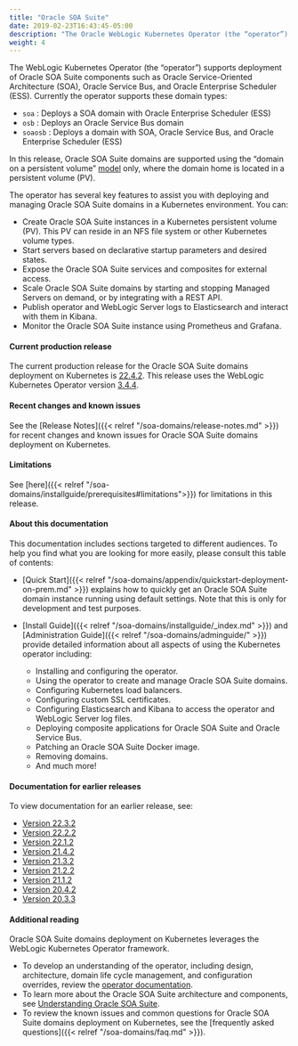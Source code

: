 ```yaml
---
title: "Oracle SOA Suite"
date: 2019-02-23T16:43:45-05:00
description: "The Oracle WebLogic Kubernetes Operator (the “operator”) supports deployment of Oracle SOA Suite components such as Oracle Service-Oriented Architecture (SOA), Oracle Service Bus, and Oracle Enterprise Scheduler (ESS). Follow the instructions in this guide to set up these Oracle SOA Suite domains on Kubernetes."
weight: 4
---
```


The WebLogic Kubernetes Operator (the “operator”) supports deployment of Oracle SOA Suite components such as Oracle Service-Oriented Architecture (SOA), Oracle Service Bus, and Oracle Enterprise Scheduler (ESS). Currently the operator supports these domain types:

* `soa`       : Deploys a SOA domain with Oracle Enterprise Scheduler (ESS)
* `osb`       : Deploys an Oracle Service Bus domain
* `soaosb`    : Deploys a domain with SOA, Oracle Service Bus, and Oracle Enterprise Scheduler (ESS)

In this release, Oracle SOA Suite domains are supported using the “domain on a persistent volume”
[model](https://oracle.github.io/weblogic-kubernetes-operator/managing-domains/choosing-a-model/) only, where the domain home is located in a persistent volume (PV).

The operator has several key features to assist you with deploying and managing Oracle SOA Suite domains in a Kubernetes environment. You can:

* Create Oracle SOA Suite instances in a Kubernetes persistent volume (PV). This PV can reside in an NFS file system or other Kubernetes volume types.
* Start servers based on declarative startup parameters and desired states.
* Expose the Oracle SOA Suite services and composites for external access.
* Scale Oracle SOA Suite domains by starting and stopping Managed Servers on demand, or by integrating with a REST API.
* Publish operator and WebLogic Server logs to Elasticsearch and interact with them in Kibana.
* Monitor the Oracle SOA Suite instance using Prometheus and Grafana.

#### Current production release

The current production release for the Oracle SOA Suite domains deployment on Kubernetes is [22.4.2](https://github.com/oracle/fmw-kubernetes/releases). This release uses the WebLogic Kubernetes Operator version [3.4.4](https://github.com/oracle/weblogic-kubernetes-operator/releases/tag/v3.4.4).


#### Recent changes and known issues

See the [Release Notes]({{< relref "/soa-domains/release-notes.md" >}}) for recent changes and known issues for Oracle SOA Suite domains deployment on Kubernetes.

#### Limitations

See [here]({{< relref "/soa-domains/installguide/prerequisites#limitations">}}) for limitations in this release.

#### About this documentation

This documentation includes sections targeted to different audiences.  To help you find what you are looking for more easily,
please consult this table of contents:

* [Quick Start]({{< relref "/soa-domains/appendix/quickstart-deployment-on-prem.md" >}}) explains how to quickly get an Oracle SOA Suite domain instance running using default settings. Note that this is only for development and test purposes.
* [Install Guide]({{< relref "/soa-domains/installguide/_index.md" >}}) and [Administration Guide]({{< relref "/soa-domains/adminguide/" >}}) provide detailed information about all aspects of using the Kubernetes operator including:

   * Installing and configuring the operator.
   * Using the operator to create and manage Oracle SOA Suite domains.
   * Configuring Kubernetes load balancers.
   * Configuring custom SSL certificates.
   * Configuring Elasticsearch and Kibana to access the operator and WebLogic Server log files.
   * Deploying composite applications for Oracle SOA Suite and Oracle Service Bus.
   * Patching an Oracle SOA Suite Docker image.
   * Removing domains.
   * And much more!

#### Documentation for earlier releases

To view documentation for an earlier release, see:

* [Version 22.3.2](https://oracle.github.io/fmw-kubernetes/22.3.2/soa-domains/)
* [Version 22.2.2](https://oracle.github.io/fmw-kubernetes/22.2.2/soa-domains/)
* [Version 22.1.2](https://oracle.github.io/fmw-kubernetes/22.1.2/soa-domains/)
* [Version 21.4.2](https://oracle.github.io/fmw-kubernetes/21.4.2/soa-domains/)
* [Version 21.3.2](https://oracle.github.io/fmw-kubernetes/21.3.2/soa-domains/)
* [Version 21.2.2](https://oracle.github.io/fmw-kubernetes/21.2.2/soa-domains/)
* [Version 21.1.2](https://oracle.github.io/fmw-kubernetes/21.1.2/soa-domains/)
* [Version 20.4.2](https://oracle.github.io/fmw-kubernetes/20.4.2/soa-domains/)
* [Version 20.3.3](https://oracle.github.io/fmw-kubernetes/20.3.3/soa-domains/)

#### Additional reading

Oracle SOA Suite domains deployment on Kubernetes leverages the WebLogic Kubernetes Operator framework.
* To develop an understanding of the operator, including design, architecture, domain life cycle management, and configuration overrides, review the [operator documentation](https://oracle.github.io/weblogic-kubernetes-operator).
* To learn more about the Oracle SOA Suite architecture and components, see [Understanding Oracle SOA Suite](https://docs.oracle.com/en/middleware/soa-suite/soa/12.2.1.4/develop/introduction-building-applications.html#GUID-AED865D0-2FFF-4243-B8C5-473F8572D6F0).
* To review the known issues and common questions for Oracle SOA Suite domains deployment on Kubernetes, see the  [frequently asked questions]({{< relref "/soa-domains/faq.md" >}}).
